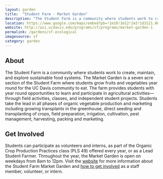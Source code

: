 ```yaml
---
layout: garden
title:  "Student Farm - Market Garden"
description: "The Student Farm is a community where students work to create, maintain, and explore sustainable food systems."
location: https://www.google.com/maps/embed?pb=!1m18!1m12!1m3!1d3121.0864999498694!2d-121.75469868461086!3d38.531774176017485!2m3!1f0!2f0!3f0!3m2!1i1024!2i768!4f13.1!3m3!1m2!1s0x0%3A0x0!2zMzjCsDMyJzIwLjAiTiAxMjHCsDQ1JzUxLjYiVw!5e0!3m2!1sen!2sus!4v1459360437536
website: http://asi.ucdavis.edu/programs/sf/programs/market-garden-1
permalink: /gardens/sf-ecological
imagesource: sf
category: garden
---
```


<h2>About</h2>

The Student Farm is a community where students work to create, maintain, and explore sustainable food systems. The Market Garden is a seven acre section of the Student Farm where students grow fruits and vegetables year round for the UC Davis community to eat. The farm provides students with year round opportunities to learn and participate in agricultural activities—through field activities, classes, and independent student projects. Students take the lead in all phases of organic vegetable production and marketing including growing transplants in the greenhouse, direct seeding and transplanting of crops, field preparation, irrigation, cultivation, pest management, harvesting, packing and marketing.


<h2>Get Involved</h2>

Students can participate as volunteers and interns, as part of the Organic Crop Production Practices class (PLS 49) offered every year, or as a Lead Student Farmer. Throughout the year, the Market Garden is open on weekdays from 8am to 12pm. Visit the [website](http://asi.ucdavis.edu/programs/sf/programs/market-garden-1) for more information about the Student Farm Market Garden and [how to get involved](http://asi.ucdavis.edu/programs/sf/get-involved/student-employees-in-the-market-garden) as a staff member, volunteer, or intern.


